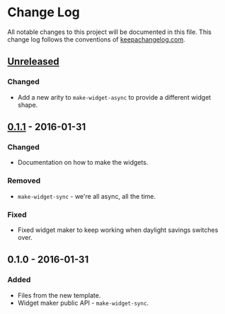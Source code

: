 # Change Log
All notable changes to this project will be documented in this file. This change log follows the conventions of [keepachangelog.com](http://keepachangelog.com/).

## [Unreleased][unreleased]
### Changed
- Add a new arity to `make-widget-async` to provide a different widget shape.

## [0.1.1] - 2016-01-31
### Changed
- Documentation on how to make the widgets.

### Removed
- `make-widget-sync` - we're all async, all the time.

### Fixed
- Fixed widget maker to keep working when daylight savings switches over.

## 0.1.0 - 2016-01-31
### Added
- Files from the new template.
- Widget maker public API - `make-widget-sync`.

[unreleased]: https://github.com/your-name/replikativ-hq/compare/0.1.1...HEAD
[0.1.1]: https://github.com/your-name/replikativ-hq/compare/0.1.0...0.1.1
